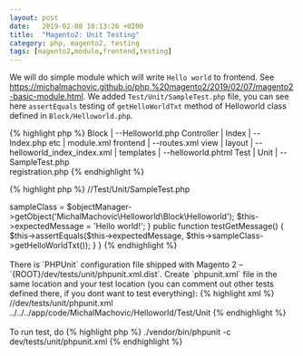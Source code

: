 ```yaml
---
layout: post
date:   2019-02-08 10:13:26 +0200
title:  "Magento2: Unit Testing"
category: php, magento2, testing
tags: [magento2,module,frontend,testing]
---
```


We will do simple module which will write `Hello world` to frontend. See https://michalmachovic.github.io/php,%20magento2/2019/02/07/magento2-basic-module.html. We added `Test/Unit/SampleTest.php` file, you can see here `assertEquals` testing of `getHelloWorldTxt` method of Helloworld class defined in `Block/Helloworld.php`.

{% highlight php %}
Block
 |
 --Helloworld.php
Controller
 |
 Index
   |
   --Index.php
etc
 |
 module.xml
 frontend
    |
    --routes.xml
view
 |
 layout
  |
  --helloworld_index_index.xml
  |
  templates
  |
  --helloworld.phtml
Test
 |
 Unit
  |
  --SampleTest.php  
registration.php
{% endhighlight %}


{% highlight php %}
//Test/Unit/SampleTest.php

<?php
 
namespace MichalMachovic\Helloworld\Test\Unit;
 
use MichalMachovic\Helloworld\Block\Helloworld;
 
class SampleTest extends \PHPUnit\Framework\TestCase
{
    
    protected $sampleClass;
    protected $expectedMessage;
 
    public function setUp()
    {
        $objectManager = new \Magento\Framework\TestFramework\Unit\Helper\ObjectManager($this);
        $this->sampleClass = $objectManager->getObject('MichalMachovic\Helloworld\Block\Helloworld');
        $this->expectedMessage = 'Hello world!';
    }
 
    public function testGetMessage()
    {
        $this->assertEquals($this->expectedMessage, $this->sampleClass->getHelloWorldTxt());
    }
 
}
{% endhighlight %}

<br /><br />
There is `PHPUnit` configuration file shipped with Magento 2 – `{ROOT}/dev/tests/unit/phpunit.xml.dist`. Create `phpunit.xml` file in the same location and your test location (you can comment out other tests defined there, if you dont want to test everything):

{% highlight xml %}
//dev/tests/unit/phpunit.xml
<testsuite name="Magento Unit Tests">
        <directory suffix="Test.php">../../../app/code/MichalMachovic/Helloworld/Test/Unit</directory>
</testsuite>
{% endhighlight %}

<br /><br />
To run test, do
{% highlight php %}
./vendor/bin/phpunit -c dev/tests/unit/phpunit.xml
{% endhighlight %}